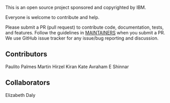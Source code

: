 This is an open source project sponsored and copyrighted by IBM. 

Everyone is welcome to contribute and help.

Please submit a PR (pull request) to contribute code, documentation, tests, and features. 
Follow the guidelines in [MAINTAINERS](MAINTAINERS.md) when you submit a PR. 
We use GitHub issue tracker for any issue/bug reporting and discussion.

## Contributors
Paulito Palmes
Martin Hirzel 
Kiran Kate
Avraham E Shinnar

## Collaborators
Elizabeth Daly
